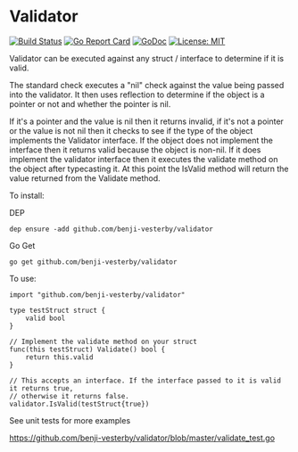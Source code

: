 # Validator

[![Build Status](https://travis-ci.org/benji-vesterby/validator.svg?branch=master)](https://travis-ci.org/benji-vesterby/validator)
[![Go Report Card](https://goreportcard.com/badge/github.com/benji-vesterby/validator)](https://goreportcard.com/report/github.com/benji-vesterby/validator)
[![GoDoc](https://godoc.org/github.com/benji-vesterby/validator?status.svg)](https://godoc.org/github.com/benji-vesterby/validator)
[![License: MIT](https://img.shields.io/badge/License-MIT-yellow.svg)](https://opensource.org/licenses/MIT)


Validator can be executed against any struct / interface to determine if it is valid. 

The standard check executes a "nil" check against the value being passed into the validator. It then uses reflection to determine if the object is a pointer or not and whether the pointer is nil.

If it's a pointer and the value is nil then it returns invalid, if it's not a pointer or the value is not nil then it checks to see if the type of the object implements the Validator interface. If the object does not implement the interface then it returns valid because the object is non-nil. If it does implement the validator interface then it executes the validate method on the object after typecasting it. At this point the IsValid method will return the value returned from the Validate method.

To install: 

DEP

`dep ensure -add github.com/benji-vesterby/validator`

Go Get

`go get github.com/benji-vesterby/validator`

To use:

    import "github.com/benji-vesterby/validator"
    
    type testStruct struct {
    	valid bool
    }
    
    // Implement the validate method on your struct
    func(this testStruct) Validate() bool {
    	return this.valid
    }
    
    // This accepts an interface. If the interface passed to it is valid it returns true,
    // otherwise it returns false. 
    validator.IsValid(testStruct{true})
    
See unit tests for more examples

https://github.com/benji-vesterby/validator/blob/master/validate_test.go